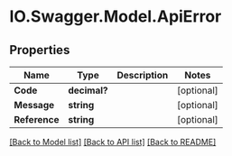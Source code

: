 # IO.Swagger.Model.ApiError
## Properties

Name | Type | Description | Notes
------------ | ------------- | ------------- | -------------
**Code** | **decimal?** |  | [optional] 
**Message** | **string** |  | [optional] 
**Reference** | **string** |  | [optional] 

[[Back to Model list]](../README.md#documentation-for-models) [[Back to API list]](../README.md#documentation-for-api-endpoints) [[Back to README]](../README.md)

